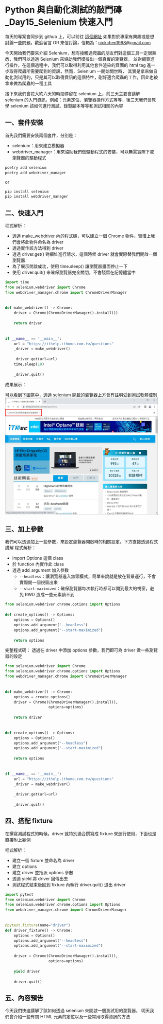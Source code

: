 # Python 與自動化測試的敲門磚_Day15_Selenium 快速入門

每天的專案會同步到 github 上，可以前往 [這個網址](https://github.com/nickchen1998/2022_ithelp_marathon) 如果對於專案有興趣或是想討論一些問題，歡迎留言 OR 來信討論，信箱為：nickchen1998@gmail.com

今天開始我們要來介紹 Selenium，想有接觸過爬蟲的朋友們對這個工具一定很熟悉，我們可以透過 Selenium 來協助我們模擬出一個真實的瀏覽器，
並對網頁進行操作，在這個過程中，我們可以取得利用其他套件渲染的頁面的 html tag 進一步取得爬蟲所需要爬到的資訊，然而，Selenium 一開始問世時，
其實是拿來做自動化測試用的，只是其可以取得資訊的這個特性，剛好適合爬蟲的工作，因此也被拿來做為爬蟲的一種工具

接下來我們會花大約六天的時間停留在 selenium 上，前三天主要會講解 selenium 的入門資訊，例如：元素定位、瀏覽器操作方式等等，後三天我們會教學
selenium 該如何進行測試、錄製腳本等等和測試相關的內容

## 一、套件安裝
首先我們需要安裝兩個套件，分別是：
- selenium：用來建立模擬器
- webdriver_manager：用來協助我們做驅動程式的安裝，可以無需實際下載瀏覽器的驅動程式

```bash
poetry add selenium
poetry add webdriver_manager
```
or
```bash
pip install selenium
pip install webdriver_manager
```

## 二、快速入門
程式解析：
- 透過 make_webdriver 內的程式碼，可以建立一個 Chrome 物件，習慣上我們會將此物件命名為 driver
- 透過實作該方法得到 driver
- 透過 driver.get() 對網址進行請求，這個時候 driver 就會實際替我們開啟一個瀏覽器
- 為了展示開啟成功，使用 time.sleep() 讓瀏覽器畫面停止一下
- 使用 driver.quit() 來確保瀏覽器完全關閉，不會殘留在記憶體當中
```python
import time
from selenium.webdriver import Chrome
from webdriver_manager.chrome import ChromeDriverManager


def make_webdriver() -> Chrome:
    driver = Chrome(ChromeDriverManager().install())

    return driver


if __name__ == '__main__':
    url = "https://ithelp.ithome.com.tw/questions"
    _driver = make_webdriver()
    
    _driver.get(url=url)
    time.sleep(10)
    
    _driver.quit()
```

成果展示：

可以看到下圖當中，透過 selenium 開啟的瀏覽器上方會有註明受到測試軟體控制
![圖片](img/simple.jpg)

## 三、加上參數
我們可以透過加上一些參數，來設定瀏覽器開啟時的相關設定，下方直接透過程式講解
程式解析：
- import Options 這個 class
- 於 function 內實作此 class
- 透過 add_argument 加入參數
  - `--headless`：讓瀏覽器進入無頭模式，簡單來說就是放在背景運行，不會實際開一個視窗出來
  - `--start-maximized`：確保瀏覽器每次執行時都可以開到最大的視窗，避免 RWD 造成一些元素讀不到
```python
from selenium.webdriver.chrome.options import Options

def create_options() -> Options:
    options = Options()
    options.add_argument("--headless")
    options.add_argument("--start-maximized")

    return options
```

完整程式碼：
透過在 driver 中添加 options 參數，我們即可為 driver 做一些瀏覽器的設定
```python
from selenium.webdriver import Chrome
from selenium.webdriver.chrome.options import Options
from webdriver_manager.chrome import ChromeDriverManager


def make_webdriver() -> Chrome:
    options = create_options()
    driver = Chrome(ChromeDriverManager().install(),
                    options=options)

    return driver


def create_options() -> Options:
    options = Options()
    options.add_argument("--headless")
    options.add_argument("--start-maximized")

    return options


if __name__ == '__main__':
    url = "https://ithelp.ithome.com.tw/questions"
    _driver = make_webdriver()

    _driver.get(url=url)

    _driver.quit()
```

## 四、搭配 fixture
在撰寫測試程式的時候，driver 就特別適合撰寫成 fixture 來進行使用，下面也是直接附上範例

程式解析：
- 建立一個 fixture 並命名為 driver
- 建立 options
- 建立 driver 並指派 options 參數
- 透過 yield 將 driver 回傳出去
- 測試程式結束後回到 fixture 內執行 driver.quit() 退出 driver
```python
import pytest
from selenium.webdriver import Chrome
from selenium.webdriver.chrome.options import Options
from webdriver_manager.chrome import ChromeDriverManager


@pytest.fixture(name="driver")
def driver_fixture() -> Chrome:
    options = Options()
    options.add_argument("--headless")
    options.add_argument("--start-maximized")

    driver = Chrome(ChromeDriverManager().install(),
                    options=options)

    yield driver

    driver.quit()
```

## 五、內容預告
今天我們快速講解了該如何透過 selenium 來開啟一個測試用的瀏覽器， 明天我們會介紹一些有關 HTML 元素的定位以及一些常用取得資訊的方法